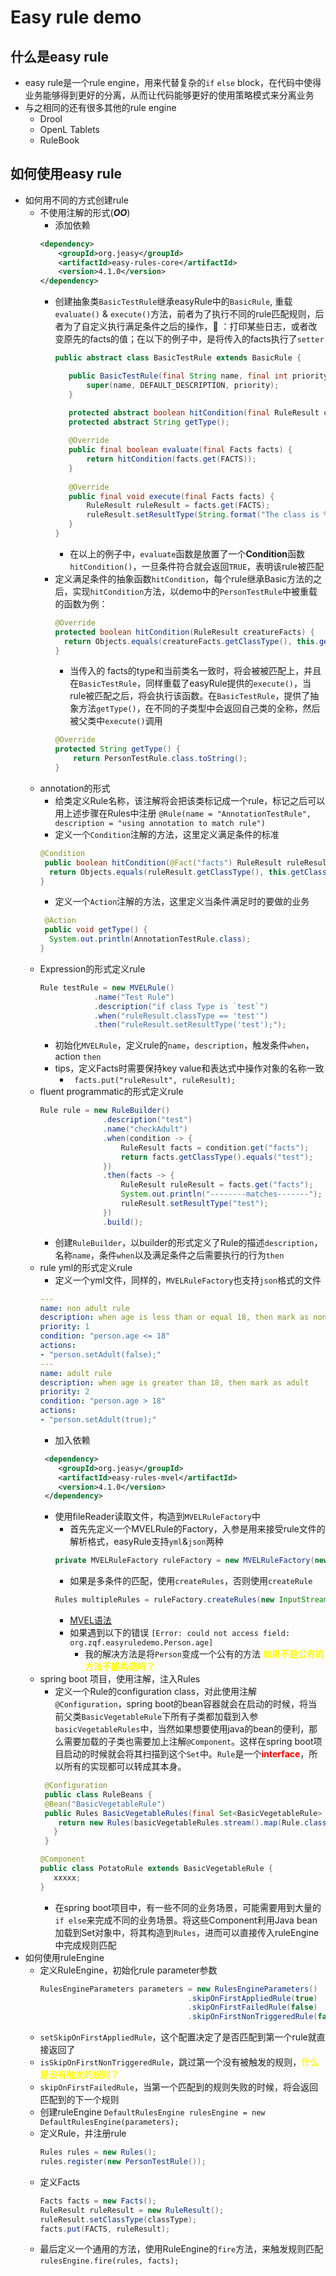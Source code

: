 # Easy rule demo

## 什么是easy rule
* easy rule是一个rule engine，用来代替复杂的`if` `else` block，在代码中使得业务能够得到更好的分离，从而让代码能够更好的使用策略模式来分离业务
* 与之相同的还有很多其他的rule engine
  * Drool
  * OpenL Tablets
  * RuleBook
## 如何使用easy rule
* 如何用不同的方式创建rule
  * 不使用注解的形式(**_OO_**)
    * 添加依赖
    ```xml
    <dependency>
        <groupId>org.jeasy</groupId>
        <artifactId>easy-rules-core</artifactId>
        <version>4.1.0</version>
    </dependency>
    ```
    * 创建抽象类`BasicTestRule`继承easyRule中的`BasicRule`, 重载`evaluate()` & `execute()`方法，前者为了执行不同的rule匹配规则，后者为了自定义执行满足条件之后的操作，🌰 ：打印某些日志，或者改变原先的facts的值；在以下的例子中，是将传入的facts执行了`setter`
      ```java
      public abstract class BasicTestRule extends BasicRule {
    
         public BasicTestRule(final String name, final int priority) {
             super(name, DEFAULT_DESCRIPTION, priority);
         }
    
         protected abstract boolean hitCondition(final RuleResult creatureFacts);
         protected abstract String getType();
   
         @Override
         public final boolean evaluate(final Facts facts) {
             return hitCondition(facts.get(FACTS));
         }
   
         @Override
         public final void execute(final Facts facts) {
             RuleResult ruleResult = facts.get(FACTS);
             ruleResult.setResultType(String.format("The class is %s", getType()));
         }
      }
      ```
      * 在以上的例子中，`evaluate`函数是放置了一个**Condition**函数`hitCondition()`，一旦条件符合就会返回`TRUE`，表明该rule被匹配
    * 定义满足条件的抽象函数`hitCondition`，每个rule继承Basic方法的之后，实现`hitCondition`方法，以demo中的`PersonTestRule`中被重载的函数为例：
       ```java
       @Override
       protected boolean hitCondition(RuleResult creatureFacts) {
         return Objects.equals(creatureFacts.getClassType(), this.getClass().getSimpleName());
       }
       ```
      * 当传入的 facts的type和当前类名一致时，将会被被匹配上，并且在`BasicTestRule`，同样重载了easyRule提供的`execute()`，当rule被匹配之后，将会执行该函数。在`BasicTestRule`，提供了抽象方法`getType()`，在不同的子类型中会返回自己类的全称，然后被父类中`execute()`调用
      ```java
      @Override
      protected String getType() {
          return PersonTestRule.class.toString();
      }
      ```
  * annotation的形式
    * 给类定义Rule名称，该注解将会把该类标记成一个rule，标记之后可以用上述步骤在Rules中注册
    ```@Rule(name = "AnnotationTestRule", description = "using annotation to match rule")```
    * 定义一个`Condition`注解的方法，这里定义满足条件的标准
    ```java
    @Condition
     public boolean hitCondition(@Fact("facts") RuleResult ruleResult) {
      return Objects.equals(ruleResult.getClassType(), this.getClass().getSimpleName());
    }
    ```
    * 定义一个`Action`注解的方法，这里定义当条件满足时的要做的业务
    ```java
     @Action
     public void getType() {
      System.out.println(AnnotationTestRule.class);
    }
    ```
  * Expression的形式定义rule
    ```java
    Rule testRule = new MVELRule()
                .name("Test Rule")
                .description("if class Type is `test`")
                .when("ruleResult.classType == 'test'")
                .then("ruleResult.setResultType('test');");
    ```
    * 初始化`MVELRule`，定义rule的`name`，`description`，触发条件`when`，action `then`
    * tips，定义Facts时需要保持key value和表达式中操作对象的名称一致
      * ``` facts.put("ruleResult", ruleResult);```
  * fluent programmatic的形式定义rule
    ```java
    Rule rule = new RuleBuilder()
                  .description("test")
                  .name("checkAdult")
                  .when(condition -> {
                      RuleResult facts = condition.get("facts");
                      return facts.getClassType().equals("test");
                  })
                  .then(facts -> {
                      RuleResult ruleResult = facts.get("facts");
                      System.out.println("--------matches-------");
                      ruleResult.setResultType("test");
                  })
                  .build();
    ```
    * 创建`RuleBuilder`，以builder的形式定义了Rule的描述`description`，名称`name`，条件`when`以及满足条件之后需要执行的行为`then`
  * rule yml的形式定义rule
    * 定义一个yml文件，同样的，`MVELRuleFactory`也支持`json`格式的文件
    ```yaml
    ---
    name: non adult rule
    description: when age is less than or equal 18, then mark as non-adult
    priority: 1
    condition: "person.age <= 18"
    actions:
    - "person.setAdult(false);"
    ---
    name: adult rule
    description: when age is greater than 18, then mark as adult
    priority: 2
    condition: "person.age > 18"
    actions:
    - "person.setAdult(true);"
    ```
    * 加入依赖
    ```xml
     <dependency>
        <groupId>org.jeasy</groupId>
        <artifactId>easy-rules-mvel</artifactId>
        <version>4.1.0</version>
     </dependency>
    ```
    * 使用fileReader读取文件，构造到`MVELRuleFactory`中
      * 首先先定义一个MVELRule的Factory，入参是用来接受rule文件的解析格式，easyRule支持`yml`&`json`两种
      ```java
      private MVELRuleFactory ruleFactory = new MVELRuleFactory(new YamlRuleDefinitionReader());
      ```  
      * 如果是多条件的匹配，使用`createRules`，否则使用`createRule`
      ```java
      Rules multipleRules = ruleFactory.createRules(new InputStreamReader(resourceAsStream));
      ```
      * [MVEL语法](https://github.com/imona/tutorial/wiki/MVEL-Guide#foreach)
      * 如果遇到以下的错误 ```[Error: could not access field: org.zqf.easyruledemo.Person.age]```
        * 我的解决方法是将`Person`变成一个公有的方法 <strong style="color:yellow">如果不是公有的方法不能构造吗？</strong>
  * spring boot 项目，使用注解，注入Rules
    * 定义一个Rule的configuration class，对此使用注解`@Configuration`，spring boot的bean容器就会在启动的时候，将当前父类`BasicVegetableRule`下所有子类都加载到入参`basicVegetableRules`中，当然如果想要使用java的bean的便利，那么需要加载的子类也需要加上注解`@Component`。这样在spring boot项目启动的时候就会将其扫描到这个`Set`中。`Rule`是一个<strong style='color:RED'>interface</strong>，所以所有的实现都可以转成其本身。
    ```java
     @Configuration
     public class RuleBeans {
     @Bean("BasicVegetableRule")
     public Rules BasicVegetableRules(final Set<BasicVegetableRule> basicVegetableRules) {
        return new Rules(basicVegetableRules.stream().map(Rule.class::cast).collect(Collectors.toSet()));
       }
     }
    ```
    ```java
    @Component
    public class PotatoRule extends BasicVegetableRule {
       xxxxx;
    }
    ```
    * 在spring boot项目中，有一些不同的业务场景，可能需要用到大量的`if else`来完成不同的业务场景。将这些Component利用Java bean加载到Set对象中，将其构造到`Rules`，进而可以直接传入ruleEngine中完成规则匹配
* 如何使用ruleEngine
  * 定义RuleEngine，初始化rule parameter参数
       ```java
       RulesEngineParameters parameters = new RulesEngineParameters()
                                        .skipOnFirstAppliedRule(true)
                                        .skipOnFirstFailedRule(false)
                                        .skipOnFirstNonTriggeredRule(false);
       ``` 
  * `setSkipOnFirstAppliedRule`，这个配置决定了是否匹配到第一个rule就直接返回了
  * `isSkipOnFirstNonTriggeredRule`，跳过第一个没有被触发的规则，<strong style="color:yellow">什么是没有触发的规则？</strong>
  * `skipOnFirstFailedRule`，当第一个匹配到的规则失败的时候，将会返回匹配到的下一个规则
  * 创建ruleEngine `DefaultRulesEngine rulesEngine = new DefaultRulesEngine(parameters);`
  * 定义Rule，并注册rule
    ```java
    Rules rules = new Rules();
    rules.register(new PersonTestRule());
    ```
  * 定义Facts
    ```java
    Facts facts = new Facts();
    RuleResult ruleResult = new RuleResult();
    ruleResult.setClassType(classType);
    facts.put(FACTS, ruleResult);
    ```
  * 最后定义一个通用的方法，使用RuleEngine的`fire`方法，来触发规则匹配
    `rulesEngine.fire(rules, facts);`
